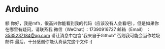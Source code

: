 # Arduino
额 你好，我是mfh，很高兴你能看到我的代码（应该没有人会看吧），但是如果你在哪里有疑问，请联系我
微信（WeChat）：17390916727
邮箱（Email） ：3535237184@qq.com
请让消息中包含“我来自于Github”
否则我可能会当作垃圾邮件
最后，十分感谢你能认真读完这个文件
:)

